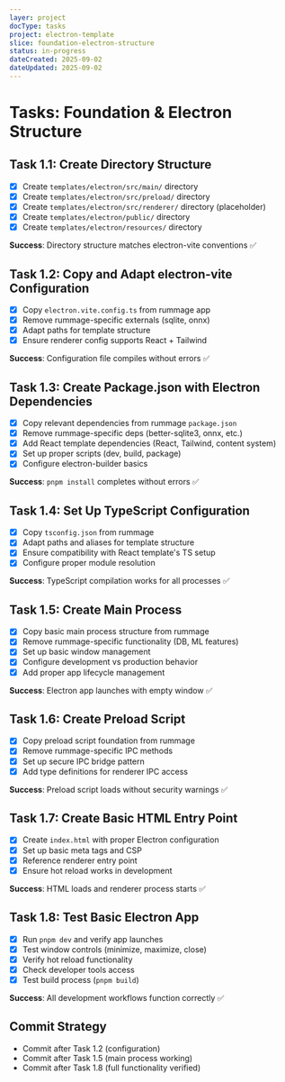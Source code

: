 ```yaml
---
layer: project
docType: tasks
project: electron-template
slice: foundation-electron-structure
status: in-progress
dateCreated: 2025-09-02
dateUpdated: 2025-09-02
---
```


# Tasks: Foundation & Electron Structure

## Task 1.1: Create Directory Structure
- [x] Create `templates/electron/src/main/` directory
- [x] Create `templates/electron/src/preload/` directory
- [x] Create `templates/electron/src/renderer/` directory (placeholder)
- [x] Create `templates/electron/public/` directory
- [x] Create `templates/electron/resources/` directory

**Success**: Directory structure matches electron-vite conventions ✅

## Task 1.2: Copy and Adapt electron-vite Configuration
- [x] Copy `electron.vite.config.ts` from rummage app
- [x] Remove rummage-specific externals (sqlite, onnx)
- [x] Adapt paths for template structure
- [x] Ensure renderer config supports React + Tailwind

**Success**: Configuration file compiles without errors ✅

## Task 1.3: Create Package.json with Electron Dependencies
- [x] Copy relevant dependencies from rummage `package.json`
- [x] Remove rummage-specific deps (better-sqlite3, onnx, etc.)
- [x] Add React template dependencies (React, Tailwind, content system)
- [x] Set up proper scripts (dev, build, package)
- [x] Configure electron-builder basics

**Success**: `pnpm install` completes without errors ✅

## Task 1.4: Set Up TypeScript Configuration
- [x] Copy `tsconfig.json` from rummage
- [x] Adapt paths and aliases for template structure
- [x] Ensure compatibility with React template's TS setup
- [x] Configure proper module resolution

**Success**: TypeScript compilation works for all processes ✅

## Task 1.5: Create Main Process
- [x] Copy basic main process structure from rummage
- [x] Remove rummage-specific functionality (DB, ML features)
- [x] Set up basic window management
- [x] Configure development vs production behavior
- [x] Add proper app lifecycle management

**Success**: Electron app launches with empty window ✅

## Task 1.6: Create Preload Script
- [x] Copy preload script foundation from rummage
- [x] Remove rummage-specific IPC methods
- [x] Set up secure IPC bridge pattern
- [x] Add type definitions for renderer IPC access

**Success**: Preload script loads without security warnings ✅

## Task 1.7: Create Basic HTML Entry Point
- [x] Create `index.html` with proper Electron configuration
- [x] Set up basic meta tags and CSP
- [x] Reference renderer entry point
- [x] Ensure hot reload works in development

**Success**: HTML loads and renderer process starts ✅

## Task 1.8: Test Basic Electron App
- [x] Run `pnpm dev` and verify app launches
- [x] Test window controls (minimize, maximize, close)
- [x] Verify hot reload functionality
- [x] Check developer tools access
- [x] Test build process (`pnpm build`)

**Success**: All development workflows function correctly ✅

## Commit Strategy
- Commit after Task 1.2 (configuration)
- Commit after Task 1.5 (main process working) 
- Commit after Task 1.8 (full functionality verified)